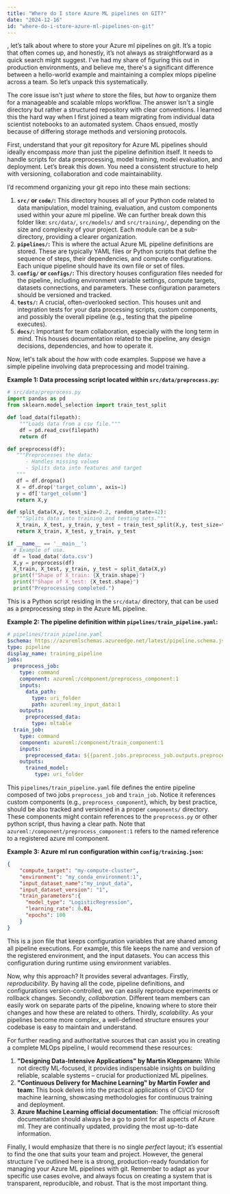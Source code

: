 ```yaml
---
title: "Where do I store Azure ML pipelines on GIT?"
date: "2024-12-16"
id: "where-do-i-store-azure-ml-pipelines-on-git"
---
```


, let’s talk about where to store your Azure ml pipelines on git. It’s a topic that often comes up, and honestly, it’s not always as straightforward as a quick search might suggest. I've had my share of figuring this out in production environments, and believe me, there's a significant difference between a hello-world example and maintaining a complex mlops pipeline across a team. So let’s unpack this systematically.

The core issue isn't just *where* to store the files, but *how* to organize them for a manageable and scalable mlops workflow. The answer isn't a single directory but rather a structured repository with clear conventions. I learned this the hard way when I first joined a team migrating from individual data scientist notebooks to an automated system. Chaos ensued, mostly because of differing storage methods and versioning protocols.

First, understand that your git repository for Azure ML pipelines should ideally encompass *more* than just the pipeline definition itself. It needs to handle scripts for data preprocessing, model training, model evaluation, and deployment. Let’s break this down. You need a consistent structure to help with versioning, collaboration and code maintainability.

I’d recommend organizing your git repo into these main sections:

1. **`src/` or `code/`:** This directory houses all of your Python code related to data manipulation, model training, evaluation, and custom components used within your azure ml pipeline. We can further break down this folder like: `src/data/`, `src/models/` and `src/training/`, depending on the size and complexity of your project. Each module can be a sub-directory, providing a clearer organization.
2.  **`pipelines/`:** This is where the actual Azure ML pipeline definitions are stored. These are typically YAML files or Python scripts that define the sequence of steps, their dependencies, and compute configurations. Each unique pipeline should have its own file or set of files.
3.  **`config/` or `configs/`:** This directory houses configuration files needed for the pipeline, including environment variable settings, compute targets, datasets connections, and parameters. These configuration parameters should be versioned and tracked.
4.  **`tests/`:** A crucial, often-overlooked section. This houses unit and integration tests for your data processing scripts, custom components, and possibly the overall pipeline (e.g., testing that the pipeline executes).
5.  **`docs/`:** Important for team collaboration, especially with the long term in mind. This houses documentation related to the pipeline, any design decisions, dependencies, and how to operate it.

Now, let's talk about the *how* with code examples. Suppose we have a simple pipeline involving data preprocessing and model training.

**Example 1: Data processing script located within `src/data/preprocess.py`:**

```python
# src/data/preprocess.py
import pandas as pd
from sklearn.model_selection import train_test_split

def load_data(filepath):
    """Loads data from a csv file."""
    df = pd.read_csv(filepath)
    return df

def preprocess(df):
   """Preprocesses the data:
      - Handles missing values
      - Splits data into features and target
   """
   df = df.dropna()
   X = df.drop('target_column', axis=1)
   y = df['target_column']
   return X,y

def split_data(X,y, test_size=0.2, random_state=42):
   """Splits data into training and testing sets."""
   X_train, X_test, y_train, y_test = train_test_split(X,y, test_size=test_size, random_state=random_state)
   return X_train, X_test, y_train, y_test

if __name__ == '__main__':
  # Example of use.
  df = load_data('data.csv')
  X,y = preprocess(df)
  X_train, X_test, y_train, y_test = split_data(X,y)
  print(f"Shape of X_train: {X_train.shape}")
  print(f"Shape of X_test: {X_test.shape}")
  print("Preprocessing completed.")
```
This is a Python script residing in the `src/data/` directory, that can be used as a preprocessing step in the Azure ML pipeline.

**Example 2: The pipeline definition within `pipelines/train_pipeline.yaml`:**

```yaml
# pipelines/train_pipeline.yaml
$schema: https://azuremlschemas.azureedge.net/latest/pipeline.schema.json
type: pipeline
display_name: training_pipeline
jobs:
  preprocess_job:
    type: command
    component: azureml:/component/preprocess_component:1
    inputs:
      data_path:
        type: uri_folder
        path: azureml:my_input_data:1
    outputs:
      preprocessed_data:
        type: mltable
  train_job:
    type: command
    component: azureml:/component/train_component:1
    inputs:
      preprocessed_data: ${{parent.jobs.preprocess_job.outputs.preprocessed_data}}
    outputs:
      trained_model:
         type: uri_folder
```

This `pipelines/train_pipeline.yaml` file defines the entire pipeline composed of two jobs `preprocess_job` and `train_job`. Notice it references custom components (e.g., `preprocess_component`), which, by best practice, should be also tracked and versioned in a proper `components/` directory. These components might contain references to the `preprocess.py` or other python script, thus having a clear path. Note that `azureml:/component/preprocess_component:1` refers to the named reference to a registered azure ml component.

**Example 3: Azure ml run configuration within `config/training.json`:**

```json
{
    "compute_target": "my-compute-cluster",
    "environment": "my_conda_environment:1",
    "input_dataset_name":"my_input_data",
    "input_dataset_version": "1",
    "train_parameters":{
      "model_type": "LogisticRegression",
      "learning_rate": 0.01,
      "epochs": 100
    }
}
```
This is a json file that keeps configuration variables that are shared among all pipeline executions. For example, this file keeps the name and version of the registered environment, and the input datasets. You can access this configuration during runtime using environment variables.

Now, why this approach? It provides several advantages. Firstly, *reproducibility*. By having all the code, pipeline definitions, and configurations version-controlled, we can easily reproduce experiments or rollback changes. Secondly, *collaboration*. Different team members can easily work on separate parts of the pipeline, knowing where to store their changes and how these are related to others. Thirdly, *scalability*. As your pipelines become more complex, a well-defined structure ensures your codebase is easy to maintain and understand.

For further reading and authoritative sources that can assist you in creating a complete MLOps pipeline, I would recommend these resources:

1. **"Designing Data-Intensive Applications" by Martin Kleppmann:** While not directly ML-focused, it provides indispensable insights on building reliable, scalable systems – crucial for productionized ML pipelines.
2.  **"Continuous Delivery for Machine Learning" by Martin Fowler and team:** This book delves into the practical applications of CI/CD for machine learning, showcasing methodologies for continuous training and deployment.
3.  **Azure Machine Learning official documentation:** The official microsoft documentation should always be a go to point for all aspects of Azure ml. They are continually updated, providing the most up-to-date information.

Finally, I would emphasize that there is no single *perfect* layout; it’s essential to find the one that suits your team and project. However, the general structure I’ve outlined here is a strong, production-ready foundation for managing your Azure ML pipelines with git. Remember to adapt as your specific use cases evolve, and always focus on creating a system that is transparent, reproducible, and robust. That is the most important thing.
